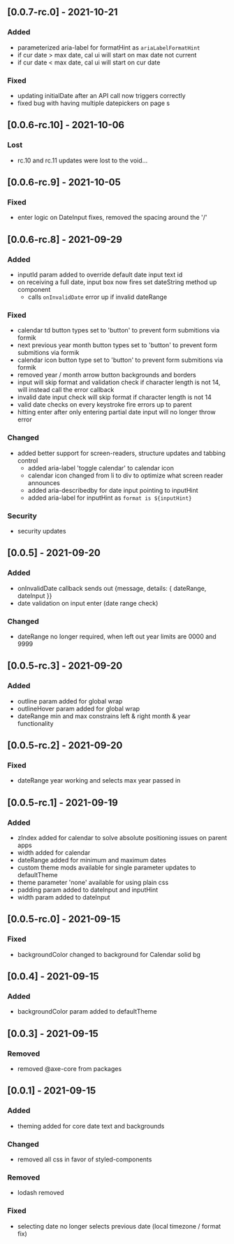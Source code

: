 ## [0.0.7-rc.0] - 2021-10-21
### Added
- parameterized aria-label for formatHint as `ariaLabelFormatHint`
- if cur date > max date, cal ui will start on max date not current
- if cur date < max date, cal ui will start on cur date

### Fixed
- updating initialDate after an API call now triggers correctly
- fixed bug with having multiple datepickers on page s

## [0.0.6-rc.10] - 2021-10-06
### Lost
- rc.10 and rc.11 updates were lost to the void...

## [0.0.6-rc.9] - 2021-10-05
### Fixed
- enter logic on DateInput fixes, removed the spacing around the '/'

## [0.0.6-rc.8] - 2021-09-29
### Added
- inputId param added to override default date input text id
- on receiving a full date, input box now fires set dateString method up component
  - calls `onInvalidDate` error up if invalid dateRange

### Fixed
- calendar td button types set to 'button' to prevent form submitions via formik
- next previous year month button types set to 'button' to prevent form submitions via formik
- calendar icon button type set to 'button' to prevent form submitions via formik
- removed year / month arrow button backgrounds and borders
- input <enter> will skip format and validation check if character length is not 14, will instead call the error callback
- invalid date input check will skip format if character length is not 14
- valid date checks on every keystroke fire errors up to parent
- hitting enter after only entering partial date input will no longer throw error

### Changed
- added better support for screen-readers, structure updates and tabbing control
  - added aria-label 'toggle calendar' to calendar icon 
  - calendar icon changed from li to div to optimize what screen reader announces
  - added aria-describedby for date input pointing to inputHint
  - added aria-label for inputHint as `format is ${inputHint}`

### Security
- security updates

## [0.0.5] - 2021-09-20
### Added
- onInvalidDate callback sends out {message, details: { dateRange, dateInput }}
- date validation on input enter (date range check)

### Changed
- dateRange no longer required, when left out year limits are 0000 and 9999

## [0.0.5-rc.3] - 2021-09-20
### Added
- outline param added for global wrap
- outlineHover param added for global wrap
- dateRange min and max constrains left & right month & year functionality

## [0.0.5-rc.2] - 2021-09-20
### Fixed
- dateRange year working and selects max year passed in

## [0.0.5-rc.1] - 2021-09-19
### Added
- zIndex added for calendar to solve absolute positioning issues on parent apps
- width added for calendar
- dateRange added for minimum and maximum dates
- custom theme mods available for single parameter updates to defaultTheme
- theme parameter 'none' available for using plain css 
- padding param added to dateInput and inputHint
- width param added to dateInput

## [0.0.5-rc.0] - 2021-09-15
### Fixed
- backgroundColor changed to background for Calendar solid bg

## [0.0.4] - 2021-09-15
### Added
- backgroundColor param added to defaultTheme

## [0.0.3] - 2021-09-15
### Removed
- removed @axe-core from packages

## [0.0.1] - 2021-09-15
### Added
- theming added for core date text and backgrounds

### Changed
- removed all css in favor of styled-components

### Removed
- lodash removed

### Fixed
- selecting date no longer selects previous date (local timezone / format fix)